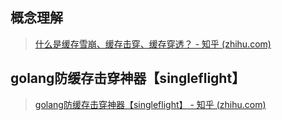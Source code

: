 ## 概念理解
> [什么是缓存雪崩、缓存击穿、缓存穿透？ - 知乎 (zhihu.com)](https://zhuanlan.zhihu.com/p/346651831)

## golang防缓存击穿神器【singleflight】
> [golang防缓存击穿神器【singleflight】 - 知乎 (zhihu.com)](https://zhuanlan.zhihu.com/p/382965636)
